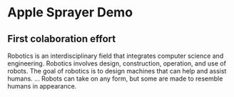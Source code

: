 # Apple Sprayer Demo  
  
## First colaboration effort  
  
Robotics is an interdisciplinary field that integrates computer science and engineering. Robotics involves design, construction, operation, and use of robots. The goal of robotics is to design machines that can help and assist humans. ... Robots can take on any form, but some are made to resemble humans in appearance.  
